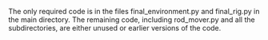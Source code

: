 The only required code is in the files final_environment.py and final_rig.py in the main directory. The remaining code, including rod_mover.py and all the subdirectories, are either unused or earlier versions of the code.
